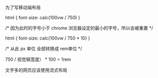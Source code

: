 为了写移动端布局

<meta name="viewport" content="width=device-width">

html {
    font-size: calc(100vw / 750)
}

/* 因为此时的字号小于 chrome 浏览器设定的最小的字号，所以会被重置 */

html {
    font-size: calc(100vw / 750 * 10)
}

/* 从此 px 单位 全部转换成 rem单位 */

750 / 视觉稿宽度） * 100 = 1rem

文字多的网页应该使用流式布局

